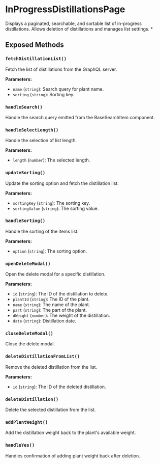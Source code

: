 # InProgressDistillationsPage

Displays a paginated, searchable, and sortable list of in-progress distillations. Allows deletion of distillations and manages list settings.
 *

## Exposed Methods

### `fetchDistillationList()`
Fetch the list of distillations from the GraphQL server.

**Parameters:**
- `name` (`string`): Search query for plant name.
- `sorting` (`string`): Sorting key.

### `handleSearch()`
Handle the search query emitted from the BaseSearchItem component.

### `handleSelectLength()`
Handle the selection of list length.

**Parameters:**
- `length` (`number`): The selected length.

### `updateSorting()`
Update the sorting option and fetch the distillation list.

**Parameters:**
- `sortingKey` (`string`): The sorting key.
- `sortingValue` (`string`): The sorting value.

### `handleSorting()`
Handle the sorting of the items list.

**Parameters:**
- `option` (`string`): The sorting option.

### `openDeleteModal()`
Open the delete modal for a specific distillation.

**Parameters:**
- `id` (`string`): The ID of the distillation to delete.
- `plantId` (`string`): The ID of the plant.
- `name` (`string`): The name of the plant.
- `part` (`string`): The part of the plant.
- `dWeight` (`number`): The weight of the distillation.
- `date` (`string`): Distillation date.

### `closeDeleteModal()`
Close the delete modal.

### `deleteDistillationFromList()`
Remove the deleted distillation from the list.

**Parameters:**
- `id` (`string`): The ID of the deleted distillation.

### `deleteDistillation()`
Delete the selected distillation from the list.

### `addPlantWeight()`
Add the distillation weight back to the plant's available weight.

### `handleYes()`
Handles confirmation of adding plant weight back after deletion.
